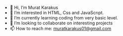 - 👋 Hi, I’m Murat Karakus
- 👀 I’m interested in HTML, Css and JavaScrıpt.
- 🌱 I’m currently learning coding from very basic level.
- 💞️ I’m looking to collaborate on interesting projects
- 📫 How to reach me: muratkarakus01@gmail.com

<!---
Muratkarakus34/Muratkarakus34 is a ✨ special ✨ repository because its `README.md` (this file) appears on your GitHub profile.
You can click the Preview link to take a look at your changes.
--->
